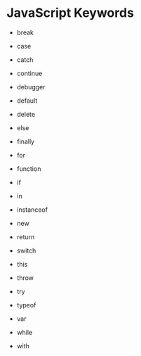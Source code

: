 # JavaScript Keywords

- break
- case
- catch
- continue
- debugger
- default
- delete
- else

- finally
- for
- function
- if
- in
- instanceof
- new
- return

- switch
- this
- throw
- try
- typeof
- var
- while
- with
